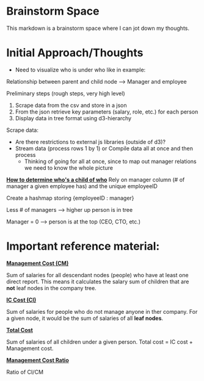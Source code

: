 # Brainstorm Space

This markdown is a brainstorm space where I can jot down my thoughts.

# Initial Approach/Thoughts

- Need to visualize who is under who like in example:

Relationship between parent and child node --> Manager and employee

Preliminary steps (rough steps, very high level)
1. Scrape data from the csv and store in a json
2. From the json retrieve key parameters (salary, role, etc.) for each person
3. Display data in tree format using d3-hierarchy


Scrape data:
- Are there restrictions to external js libraries (outside of d3)?
- Stream data (process rows 1 by 1) or Compile data all at once and then process
    - Thinking of going for all at once, since to map out manager relations we need to know the whole picture


<ins>**How to determine who's a child of who**</ins>
Rely on manager column (# of manager a given employee has) and the unique employeeID

Create a hashmap storing {employeeID : manager}

Less # of managers --> higher up person is in tree

Manager = 0 --> person is at the top (CEO, CTO, etc.)








# Important reference material: 

<ins>**Management Cost (CM)**</ins>

Sum of salaries for all descendant nodes (people) who have at least one direct report. This means it calculates the salary sum of children that are **not** leaf nodes in the company tree.


<ins>**IC Cost (CI)**</ins>

Sum of salaries for people who do not manage anyone in ther company. For a given node, it would be the sum of salaries of all **leaf nodes**.


<ins>**Total Cost**</ins>

Sum of salaries of all children under a given person. Total cost = IC cost + Management cost.


<ins>**Management Cost Ratio**</ins>

Ratio of CI/CM 








